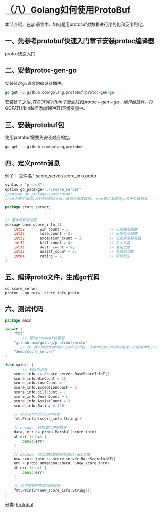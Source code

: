 # [（八）Golang如何使用ProtoBuf](https://www.cnblogs.com/infodriven/p/16246666.html)

本节介绍，在go语言中，如何是用protobuf对数据进行序列化和反序列化。

## 一、先参考protobuf快速入门章节安装protoc编译器

protoc快速入门

## 二、安装protoc-gen-go

安装针对go语言的编译器插件。

```go
go get -u github.com/golang/protobuf/protoc-gen-go
```

安装好了之后, 在$GOPATH/bin下面会找到protoc-gen-go，编译器插件，将$GOPATH/bin路径添加到PATH环境变量中。

## 三、安装protobuf包

使用protobuf需要先安装对应的包。

```bash
go get -u github.com/golang/protobuf
```

## 四、定义proto消息

例子：
文件名：score_server/score_info.proto

```go
syntax = "proto3";
option go_pacakge="./;score_server"
//option go_package="path;name"
//path表示生成go文件的存放地址，会自动生成目录。name表示生成的go文件所属包名。

package score_server;


// 基本的积分消息
message base_score_info_t{
    int32       win_count = 1;                  // 玩家胜局局数
    int32       lose_count = 2;                 // 玩家负局局数
    int32       exception_count = 3;            // 玩家异常局局数
    int32       kill_count = 4;                 // 总人头数
    int32       death_count = 5;                // 总死亡数
    int32       assist_count = 6;               // 总总助攻数
    int64       rating = 7;                     // 评价积分
}
```

## 五、编译proto文件，生成go代码

```mipsasm
cd score_server
protoc --go_out=. score_info.proto
```

## 六、测试代码

```go
package main

import (
	"fmt"
        // 导入protobuf依赖包
	"github.com/golang/protobuf/proto"
       // 导入我们刚才生成的go代码所在的包，注意你们自己的项目路径，可能跟本例子不一样
	"demo/score_server" 
)

func main() {
        // 初始化消息
	score_info := &score_server.BaseScoreInfoT{}
	score_info.WinCount = 10
	score_info.LoseCount = 1
	score_info.ExceptionCount = 2
	score_info.KillCount = 2
	score_info.DeathCount = 1
	score_info.AssistCount = 3
	score_info.Rating = 120

	// 以字符串的形式打印消息
	fmt.Println(score_info.String())

	// encode, 转换成二进制数据
	data, err := proto.Marshal(score_info)
	if err != nil {
		panic(err)
	}

	// decode, 将二进制数据转换成struct对象
	new_score_info := score_server.BaseScoreInfoT{}
	err = proto.Unmarshal(data, &new_score_info)
	if err != nil {
		panic(err)
	}

	// 以字符串的形式打印消息
	fmt.Println(new_score_info.String())
}
```

分类: [Protobuf](https://www.cnblogs.com/infodriven/category/2151382.html)